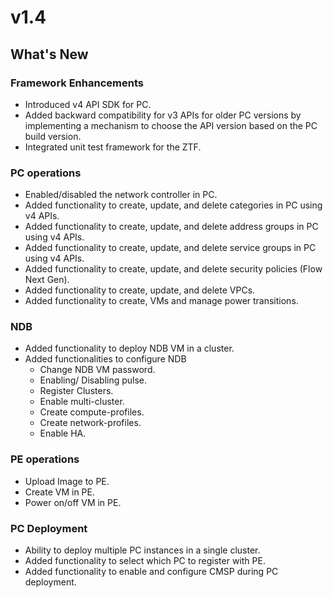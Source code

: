 # v1.4

## What's New

### Framework Enhancements
- Introduced v4 API SDK for PC.
- Added backward compatibility for v3 APIs for older PC versions by implementing a mechanism to choose the API version based on the PC build version.
- Integrated unit test framework for the ZTF.

### PC operations
- Enabled/disabled the network controller in PC.
- Added functionality to create, update, and delete categories in PC using v4 APIs.
- Added functionality to create, update, and delete address groups in PC using v4 APIs.
- Added functionality to create, update, and delete service groups in PC using v4 APIs.
- Added functionality to create, update, and delete security policies (Flow Next Gen).
- Added functionality to create, update, and delete VPCs.
- Added functionality to create, VMs and manage power transitions.

### NDB
- Added functionality to deploy NDB VM in a cluster.
- Added functionalities to configure NDB
  - Change NDB VM password.
  - Enabling/ Disabling pulse.
  - Register Clusters.
  - Enable multi-cluster.
  - Create compute-profiles.
  - Create network-profiles.
  - Enable HA.

### PE operations
- Upload Image to PE.
- Create VM in PE.
- Power on/off VM in PE.

### PC Deployment
- Ability to deploy multiple PC instances in a single cluster.
- Added functionality to select which PC to register with PE.
- Added functionality to enable and configure CMSP during PC deployment.

